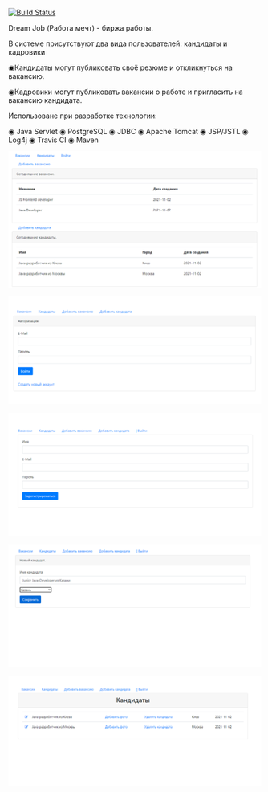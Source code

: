 [![Build Status](https://app.travis-ci.com/ignatown/job4j_dreamjob.svg?branch=main)](https://app.travis-ci.com/ignatown/job4j_dreamjob)

Dream Job (Работа мечт) - биржа работы.


В системе присутствуют два вида пользователей: кандидаты и кадровики

◉Кандидаты могут публиковать своё резюме и откликнуться на вакансию.

◉Кадровики могут публиковать вакансии о работе и пригласить на вакансию кандидата.

Использоване при разработке технологии:

◉ Java Servlet
◉ PostgreSQL
◉ JDBC
◉ Apache Tomcat
◉ JSP/JSTL
◉ Log4j
◉ Travis CI
◉ Maven

![](images/1.png)

![](images/2.png)

![](images/3.png)

![](images/4.png)

![](images/5.png)
